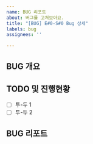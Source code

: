 ```yaml
---
name: BUG 리포트
about: 버그를 고쳐보아요.
title: "[BUG] E#0-S#0 Bug 상세"
labels: bug
assignees: ''

---
```


## BUG 개요 <!-- 어떠한 부분에서 에러가 발생했는지 -->



## TODO 및 진행현황 <!-- 할 일 목록을 만들고 진행 사항 표시 -->

- [ ] 투-두 1
- [ ] 투-두 2

## BUG 리포트 <!-- 버그의 원인은 무엇이었고 어떻게 해결하였는지 -->
